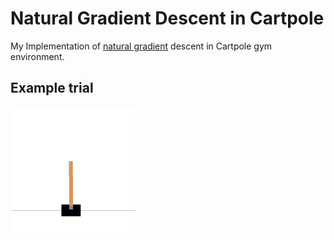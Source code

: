 # Natural Gradient Descent in Cartpole 
My Implementation of [natural gradient](https://journals.aps.org/prl/abstract/10.1103/PhysRevLett.81.5461) descent in Cartpole gym environment. 
## Example trial
<img src="cartpole_example.gif" width="200">
